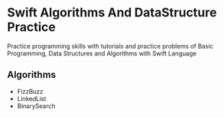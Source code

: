 # Swift Algorithms And DataStructure Practice
Practice programming skills with tutorials and practice problems of Basic Programming, 
Data Structures and Algorithms with Swift Language 
## Algorithms
- FizzBuzz
- LinkedList
- BinarySearch
